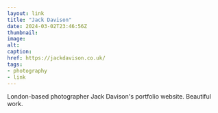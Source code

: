 ```yaml
---
layout: link
title: "Jack Davison"
date: 2024-03-02T23:46:56Z
thumbnail:
image:
alt:
caption:
href: https://jackdavison.co.uk/
tags:
- photography
- link
---
```


London-based photographer Jack Davison's portfolio website. Beautiful work.
